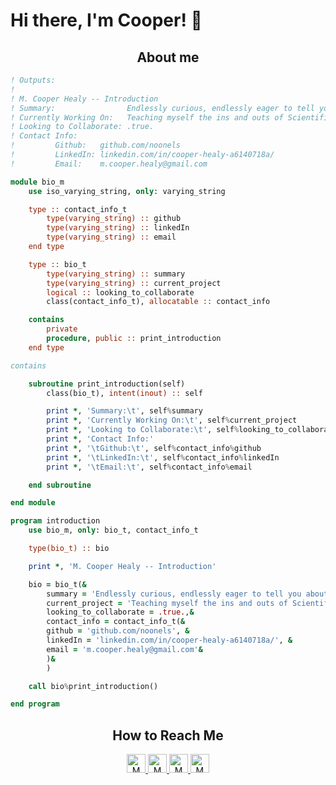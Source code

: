 # Hi there, I'm Cooper! 👋

<h2 align="center">About me</h2>

```fortran
! Outputs:
!
! M. Cooper Healy -- Introduction
! Summary:                Endlessly curious, endlessly eager to tell you about it
! Currently Working On:   Teaching myself the ins and outs of Scientific Computing -- mostly using Fortran and Julia
! Looking to Collaborate: .true.
! Contact Info:
!         Github:   github.com/noonels
!         LinkedIn: linkedin.com/in/cooper-healy-a6140718a/
!         Email:    m.cooper.healy@gmail.com

module bio_m
    use iso_varying_string, only: varying_string

    type :: contact_info_t
        type(varying_string) :: github
        type(varying_string) :: linkedIn
        type(varying_string) :: email
    end type

    type :: bio_t
        type(varying_string) :: summary
        type(varying_string) :: current_project
        logical :: looking_to_collaborate
        class(contact_info_t), allocatable :: contact_info

    contains
        private
        procedure, public :: print_introduction
    end type

contains

    subroutine print_introduction(self)
        class(bio_t), intent(inout) :: self

        print *, 'Summary:\t', self%summary
        print *, 'Currently Working On:\t', self%current_project
        print *, 'Looking to Collaborate:\t', self%looking_to_collaborate
        print *, 'Contact Info:'
        print *, '\tGithub:\t', self%contact_info%github
        print *, '\tLinkedIn:\t', self%contact_info%linkedIn
        print *, '\tEmail:\t', self%contact_info%email

    end subroutine

end module

program introduction
    use bio_m, only: bio_t, contact_info_t

    type(bio_t) :: bio

    print *, 'M. Cooper Healy -- Introduction'

    bio = bio_t(&
        summary = 'Endlessly curious, endlessly eager to tell you about it', &
        current_project = 'Teaching myself the ins and outs of Scientific Computing -- mostly using Fortran and Julia',&
        looking_to_collaborate = .true.,&
        contact_info = contact_info_t(&
        github = 'github.com/noonels', &
        linkedIn = 'linkedin.com/in/cooper-healy-a6140718a/', &
        email = 'm.cooper.healy@gmail.com'&
        )&
        )

    call bio%print_introduction()

end program

```

<h2 align="center">How to Reach Me</h2>

<p align="center">

  <a href="https://www.linkedin.com/in/matthew-healy-a6140718a/">
    <img src="https://www.vectorlogo.zone/logos/linkedin/linkedin-icon.svg" alt="M Cooper Healy's LinkedIn Profile" height="30" width="30">
  </a>

  <a href="https://stackoverflow.com/users/story/13262508">
    <img src="https://www.vectorlogo.zone/logos/stackoverflow/stackoverflow-icon.svg" alt="M Cooper Healy's Stack Overflow Profile" height="30" width="30">
  </a>

  <a href="https://meta.stackexchange.com/users/1088743/matthew-healy">
    <img src="https://www.vectorlogo.zone/logos/stackexchange/stackexchange-icon.svg" alt="M Cooper Healy's Stack Exchange Profile" height="30" width="30">
  </a>

  <a href="https://stackshare.io/cooper-healy">
    <img src="https://cdn.worldvectorlogo.com/logos/stackshare.svg" alt="M Cooper Healy's StackShare Profile" height="30" width="30">
  </a>
</p>
